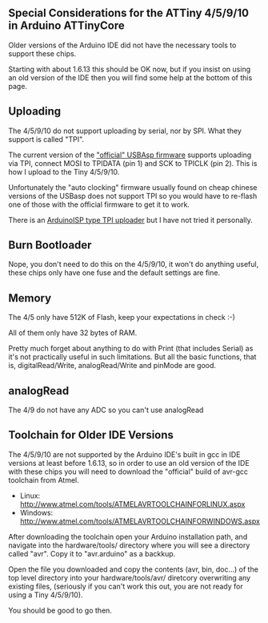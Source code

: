 Special Considerations for the ATTiny 4/5/9/10 in Arduino ATTinyCore
-------------------------------------------------------------------------------

Older versions of the Arduino IDE did not have the necessary tools to support these chips.  

Starting with about 1.6.13 this should be OK now, but if you insist on using an old version of the IDE then you will find some help at the bottom of this page.

## Uploading

The 4/5/9/10 do not support uploading by serial, nor by SPI.  What they support is called "TPI".

The current version of the ["official" USBAsp firmware](http://www.fischl.de/usbasp/) supports uploading via TPI, connect MOSI to TPIDATA (pin 1) and SCK to TPICLK (pin 2).  This is how I upload to the Tiny 4/5/9/10.

Unfortunately the "auto clocking" firmware usually found on cheap chinese versions of the USBasp does not support TPI so you would have to re-flash one of those with the official firmware to get it to work.

There is an [ArduinoISP type TPI uploader](http://junkplusarduino.blogspot.co.nz/p/attiny10-resources.html) but I have not tried it personally.

## Burn Bootloader

Nope, you don't need to do this on the 4/5/9/10, it won't do anything useful, these chips only have one fuse and the default settings are fine.

## Memory

The 4/5 only have 512K of Flash, keep your expectations in check :-)

All of them only have 32 bytes of RAM.

Pretty much forget about anything to do with Print (that includes Serial) as it's not practically useful in such limitations.  But all the basic functions, that is, digitalRead/Write, analogRead/Write and pinMode are good.

## analogRead

The 4/9 do not have any ADC so you can't use analogRead

## Toolchain for Older IDE Versions

The 4/5/9/10 are not supported by the Arduino IDE's built in gcc in IDE versions at least before 1.6.13,
so in order to use an old version of the IDE with these chips you will need to download
the "official" build of avr-gcc toolchain from Atmel.

  * Linux: http://www.atmel.com/tools/ATMELAVRTOOLCHAINFORLINUX.aspx
  * Windows: http://www.atmel.com/tools/ATMELAVRTOOLCHAINFORWINDOWS.aspx


After downloading the toolchain open your Arduino installation path, and navigate into the hardware/tools/ directory where you will see a directory called "avr".  Copy it to "avr.arduino" as a backkup.

Open the file you downloaded and copy the contents  (avr, bin, doc...) of the top level directory into your hardware/tools/avr/ diretcory overwriting any existing files, (seriously if you can't work this out, you are not ready for using a Tiny 4/5/9/10).

You should be good to go then.
